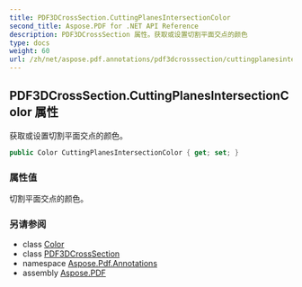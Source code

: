 ```yaml
---
title: PDF3DCrossSection.CuttingPlanesIntersectionColor
second_title: Aspose.PDF for .NET API Reference
description: PDF3DCrossSection 属性。获取或设置切割平面交点的颜色
type: docs
weight: 60
url: /zh/net/aspose.pdf.annotations/pdf3dcrosssection/cuttingplanesintersectioncolor/
---
```

## PDF3DCrossSection.CuttingPlanesIntersectionColor 属性

获取或设置切割平面交点的颜色。

```csharp
public Color CuttingPlanesIntersectionColor { get; set; }
```

### 属性值

切割平面交点的颜色。

### 另请参阅

* class [Color](../../../aspose.pdf/color/)
* class [PDF3DCrossSection](../)
* namespace [Aspose.Pdf.Annotations](../../../aspose.pdf.annotations/)
* assembly [Aspose.PDF](../../../)